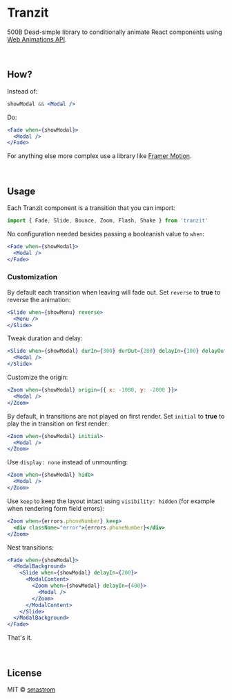 # Tranzit

500B Dead-simple library to conditionally animate React components using [Web Animations API](https://developer.mozilla.org/en-US/docs/Web/API/Web_Animations_API).

<br />

## How?

Instead of:

```jsx
showModal && <Modal />
```

Do:

```jsx
<Fade when={showModal}>
  <Modal />
</Fade>
```

For anything else more complex use a library like [Framer Motion](https://www.framer.com/motion/).

<br />

## Usage

Each Tranzit component is a transition that you can import:

```js
import { Fade, Slide, Bounce, Zoom, Flash, Shake } from 'tranzit'
```

No configuration needed besides passing a booleanish value to `when`:

```jsx
<Fade when={showModal}>
  <Modal />
</Fade>
```

### Customization

By default each transition when leaving will fade out. Set `reverse` to **true** to reverse the animation:

```jsx
<Slide when={showMenu} reverse>
  <Menu />
</Slide>
```

Tweak duration and delay:

```jsx
<Slide when={showModal} durIn={300} durOut={200} delayIn={100} delayOut={0}>
  <Modal />
</Slide>
```

Customize the origin:

```jsx
<Zoom when={showModal} origin={{ x: -1000, y: -2000 }}>
  <Modal />
</Zoom>
```

By default, in transitions are not played on first render. Set `initial` to **true** to play the in transition on first render:

```jsx
<Zoom when={showModal} initial>
  <Modal />
</Zoom>
```

Use `display: none` instead of unmounting:

```jsx
<Zoom when={showModal} hide>
  <Modal />
</Zoom>
```

Use `keep` to keep the layout intact using `visibility: hidden` (for example when rendering form field errors):

```jsx
<Zoom when={errors.phoneNumber} keep>
  <div className="error">{errors.phoneNumber}</div>
</Zoom>
```

Nest transitions:

```jsx
<Fade when={showModal}>
  <ModalBackground>
    <Slide when={showModal} delayIn={200}>
      <ModalContent>
        <Zoom when={showModal} delayIn={400}>
          <Modal />
        </Zoom>
      </ModalContent>
    </Slide>
  </ModalBackground>
</Fade>
```

That's it.

<br />

## License

MIT © [smastrom](https://github.com/smastrom)
